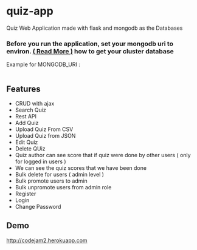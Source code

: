 # quiz-app
Quiz Web Application made with flask and mongodb as the Databases

### Before you run the application, set your mongodb uri to environ. <a href='https://docs.atlas.mongodb.com/connect-to-cluster/'>( Read More )</a> how to get your cluster database
Example for MONGODB_URI :
```sh

```

## Features 
- CRUD with ajax
- Search Quiz
- Rest API
- Add Quiz
- Upload Quiz From CSV
- Upload Quiz from JSON
- Edit Quiz
- Delete QUiz 
- Quiz author can see score that if quiz were done by other users ( only for logged in users ) 
- We can see the quiz scores that we have been done
- Bulk delete for users ( admin level ) 
- Bulk promote users to admin
- Bulk unpromote users from admin role 
- Register 
- Login 
- Change Password


## Demo 
<a href='http://codejam2.herokuapp.com/'>http://codejam2.herokuapp.com</a>


